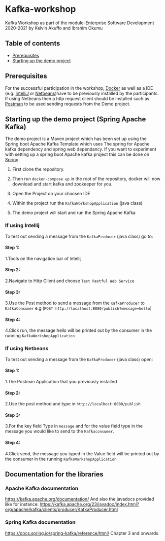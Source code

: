 # Kafka-workshop
Kafka Workshop as part of the module-Enterprise Software Development 2020-2021 by Kelvin Akuffo and Ibrahim Okumu
## Table of contents
  * [Prerequisites](#prerequisites)
  * [Starting up the demo project](#Demo)
    
  ## Prerequisites
For the successful participation in the workshop, [Docker](https://www.docker.com/get-started) as well as a IDE (e.g. [IntelliJ](https://www.jetbrains.com/idea/download/) or [Netbeans](https://netbeans.apache.org/download/index.html))have to be previously installed by the participants.
If using Netbeans then a http request client should be installed such as [Postman](https://www.postman.com/downloads/) to be used sending requests from the Demo project.
## Starting up the demo project (Spring Apache Kafka)
The demo project is a Maven project which has been set up using the Spring boot Apache Kafka Template which uses The spring for Apache kafka dependency and spring web dependancy. If you want to experiment with setting up a spring boot Apache kafka project this can be done on [Spring](http://start.spring.io/).

1. First clone the repository.

2. Then run `docker-compose up` in the root of the repository, docker will now download and start kafka and zookeeper for you.
3. Open the Project on your choosen IDE
4. Within the project run the `KafkaWorkshopApplication` (java class)
5. The demo project will start and run the Spring Apache Kafka
### If using Intellij 
To test out sending a message from the `KafkaProducer` (java class) go to:
#### Step 1:
1.Tools on the navigation bar of Intellij
#### Step 2:
2.Navigate to Http Client and choose `Test Restful Web Service`
#### Step 3:
3.Use the Post method to send a message from the `KafkaProducer` to `KafkaConsumer` e.g (`POST http://localhost:8080/publish?message=hello`)
#### Step 4:
4.Click run, the message hello will be printed out by the consumer in the running `KafkaWorkshopApplication`
### If using Netbeans
To test out sending a message from the `KafkaProducer` (java class) open:
#### Step 1:
1.The Postman Application that you previously installed
#### Step 2:
2.Use the post method and type in `http://localhost:8080/publish`
#### Step 3:
3.For the key field Type in `message` and for the value field type in the message you would like to send to the `Kafkaconsumer`.
#### Step 4:
4.Click send, the message you typed in the Value field will be printed out by the consumer in the running `KafkaWorkshopApplication`

## Documentation for the libraries

### Apache Kafka documentation
https://kafka.apache.org/documentation/
And also the javadocs provided like for instance: 
https://kafka.apache.org/23/javadoc/index.html?org/apache/kafka/clients/producer/KafkaProducer.html

### Spring Kafka documentation
https://docs.spring.io/spring-kafka/reference/html/ Chapter 3 and onwards.
